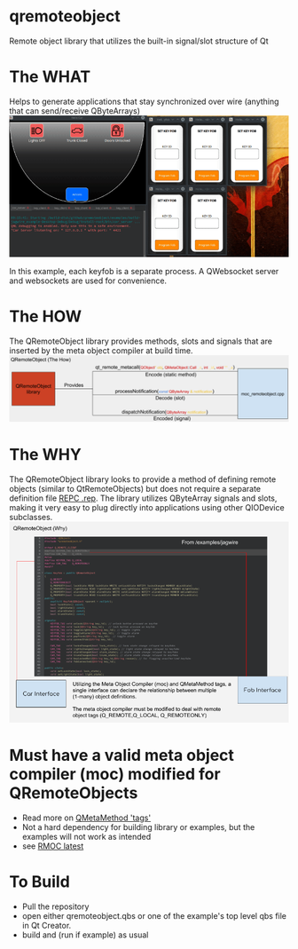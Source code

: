 # qremoteobject
Remote object library that utilizes the built-in signal/slot structure of Qt

# The WHAT
Helps to generate applications that stay synchronized over wire (anything that can send/receive QByteArrays)
![Jagwire Example](/docs/jagwire-example.gif)

In this example, each keyfob is a separate process. A QWebsocket server and websockets are used for convenience. 

# The HOW
The QRemoteObject library provides methods, slots and signals that are inserted by the meta object compiler at build time.
![QRemoteObject HOW](/docs/QRemoteObject(How).png)

# The WHY
The QRemoteObject library looks to provide a method of defining remote objects (similar to QtRemoteObjects) but does not require a separate definition file [REPC .rep](https://doc.qt.io/qt-5.11/qtremoteobjects-repc.html). The library utilizes QByteArray signals and slots, making it very easy to plug directly into applications using other QIODevice subclasses.
![QRemoteObject HOW](/docs/QRemoteObject(Why).png)

# Must have a valid meta object compiler (moc)  modified for QRemoteObjects
   - Read more on [QMetaMethod 'tags'](https://doc.qt.io/qt-5/qmetamethod.html#tag)
   - Not a hard dependency for building library or examples, but the examples will not work as intended
   - see [RMOC latest](https://github.com/Tpimp/rmoc/tree/5.12)

# To Build

 - Pull the repository
 - open either qremoteobject.qbs or one of the example's top level qbs file in Qt Creator.
 - build and (run if example) as usual
